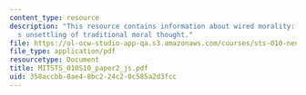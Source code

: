 ```yaml
---
content_type: resource
description: "This resource contains information about wired morality: neuroscience\u2019\
  s unsettling of traditional moral thought."
file: https://ol-ocw-studio-app-qa.s3.amazonaws.com/courses/sts-010-neuroscience-and-society-spring-2010/358accbb8ae48bc224c20c585a2d3fcc_MITSTS_010S10_paper2_js.pdf
file_type: application/pdf
resourcetype: Document
title: MITSTS_010S10_paper2_js.pdf
uid: 358accbb-8ae4-8bc2-24c2-0c585a2d3fcc
---
```

